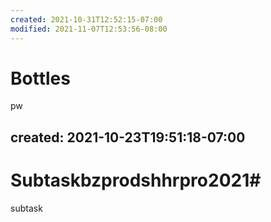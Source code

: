 ```yaml
---
created: 2021-10-31T12:52:15-07:00
modified: 2021-11-07T12:53:56-08:00
---
```


# Bottles

pw

created: 2021-10-23T19:51:18-07:00
---

# Subtaskbzprodshhrpro2021#

subtask
